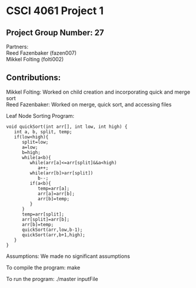 # CSCI 4061 Project 1
## Project Group Number: 27  
Partners:  
Reed Fazenbaker (fazen007)  
Mikkel Folting (folti002)

## Contributions:  
Mikkel Folting: Worked on child creation and incorporating quick and merge sort  
Reed Fazenbaker: Worked on merge, quick sort, and accessing files
  
Leaf Node Sorting Program:  
```
void quickSort(int arr[], int low, int high) {
   int a, b, split, temp;
   if(low<high){
      split=low;
      a=low;
      b=high;
      while(a<b){
         while(arr[a]<=arr[split]&&a<high)
            a++;
         while(arr[b]>arr[split])
            b--;
         if(a<b){
            temp=arr[a];
            arr[a]=arr[b];
            arr[b]=temp;
         }
      }
      temp=arr[split];
      arr[split]=arr[b];
      arr[b]=temp;
      quickSort(arr,low,b-1);
      quickSort(arr,b+1,high);
   }
}
```

Assumptions: We made no significant assumptions

To compile the program: make

To run the program: ./master inputFile
